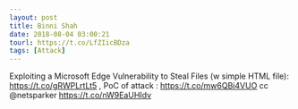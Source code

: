 ```yaml
---
layout: post
title: Binni Shah
date: 2018-08-04 03:00:21
tourl: https://t.co/LfZIicBDza
tags: [Attack]
---
```

Exploiting a Microsoft Edge Vulnerability to Steal Files (w simple HTML file): https://t.co/gRWPLrtLt5 , PoC of attack : https://t.co/mw6QBi4VUO cc @netsparker https://t.co/nW9EaUHIdv